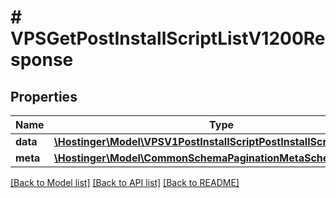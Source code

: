 # # VPSGetPostInstallScriptListV1200Response

## Properties

Name | Type | Description | Notes
------------ | ------------- | ------------- | -------------
**data** | [**\Hostinger\Model\VPSV1PostInstallScriptPostInstallScriptCollection**](VPSV1PostInstallScriptPostInstallScriptCollection.md) |  |
**meta** | [**\Hostinger\Model\CommonSchemaPaginationMetaSchema**](CommonSchemaPaginationMetaSchema.md) |  |

[[Back to Model list]](../../README.md#models) [[Back to API list]](../../README.md#endpoints) [[Back to README]](../../README.md)
